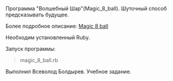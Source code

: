 Программа "Волшебный Шар"(Magic_8_ball). Шуточный способ предсказывать будущее.

Более подробное описание: <a href=https://ru.wikipedia.org/wiki/Magic_8_ball>Magic 8 ball</a>

Необходим установленный Ruby.

Запуск программы:
>magic_8_ball.rb

Выполнил Всеволод Болдырев. Учебное задание.
